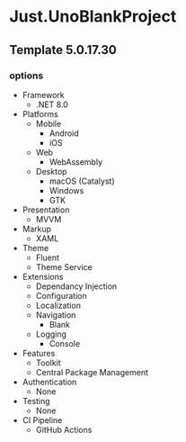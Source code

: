 # Just.UnoBlankProject

## Template 5.0.17.30

### options

- Framework
  - .NET 8.0
- Platforms
  - Mobile
    - Android
    - iOS
  - Web
    - WebAssembly
  - Desktop
    - macOS (Catalyst)
    - Windows
    - GTK
- Presentation
  - MVVM
- Markup
  - XAML
- Theme
  - Fluent
  - Theme Service
- Extensions
  - Dependancy Injection
  - Configuration
  - Localization
  - Navigation
    - Blank
  - Logging
    - Console
- Features
  - Toolkit
  - Central Package Management
- Authentication
  - None
- Testing
  - None
- CI Pipeline
  - GitHub Actions
